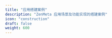 ```yaml
---
title: "应用搭建案例"
description: "ZenMeta 应用场景及功能实现的搭建案例"
icon: "construction"
draft: false
weight: 600
---
```

<!-- 600 ~ 700 -->
